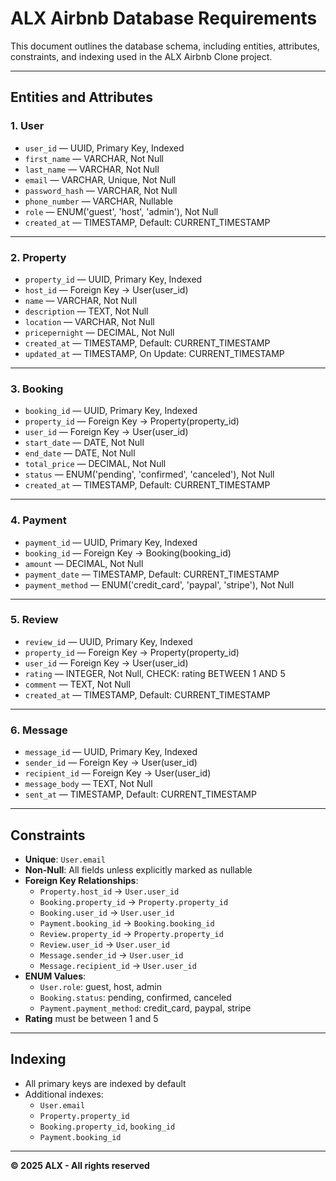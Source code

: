 
# ALX Airbnb Database Requirements

This document outlines the database schema, including entities, attributes, constraints, and indexing used in the ALX Airbnb Clone project.

---

## Entities and Attributes

### 1. User

- `user_id` — UUID, Primary Key, Indexed  
- `first_name` — VARCHAR, Not Null  
- `last_name` — VARCHAR, Not Null  
- `email` — VARCHAR, Unique, Not Null  
- `password_hash` — VARCHAR, Not Null  
- `phone_number` — VARCHAR, Nullable  
- `role` — ENUM('guest', 'host', 'admin'), Not Null  
- `created_at` — TIMESTAMP, Default: CURRENT_TIMESTAMP

---

### 2. Property

- `property_id` — UUID, Primary Key, Indexed  
- `host_id` — Foreign Key → User(user_id)  
- `name` — VARCHAR, Not Null  
- `description` — TEXT, Not Null  
- `location` — VARCHAR, Not Null  
- `pricepernight` — DECIMAL, Not Null  
- `created_at` — TIMESTAMP, Default: CURRENT_TIMESTAMP  
- `updated_at` — TIMESTAMP, On Update: CURRENT_TIMESTAMP

---

### 3. Booking

- `booking_id` — UUID, Primary Key, Indexed  
- `property_id` — Foreign Key → Property(property_id)  
- `user_id` — Foreign Key → User(user_id)  
- `start_date` — DATE, Not Null  
- `end_date` — DATE, Not Null  
- `total_price` — DECIMAL, Not Null  
- `status` — ENUM('pending', 'confirmed', 'canceled'), Not Null  
- `created_at` — TIMESTAMP, Default: CURRENT_TIMESTAMP

---

### 4. Payment

- `payment_id` — UUID, Primary Key, Indexed  
- `booking_id` — Foreign Key → Booking(booking_id)  
- `amount` — DECIMAL, Not Null  
- `payment_date` — TIMESTAMP, Default: CURRENT_TIMESTAMP  
- `payment_method` — ENUM('credit_card', 'paypal', 'stripe'), Not Null

---

### 5. Review

- `review_id` — UUID, Primary Key, Indexed  
- `property_id` — Foreign Key → Property(property_id)  
- `user_id` — Foreign Key → User(user_id)  
- `rating` — INTEGER, Not Null, CHECK: rating BETWEEN 1 AND 5  
- `comment` — TEXT, Not Null  
- `created_at` — TIMESTAMP, Default: CURRENT_TIMESTAMP

---

### 6. Message

- `message_id` — UUID, Primary Key, Indexed  
- `sender_id` — Foreign Key → User(user_id)  
- `recipient_id` — Foreign Key → User(user_id)  
- `message_body` — TEXT, Not Null  
- `sent_at` — TIMESTAMP, Default: CURRENT_TIMESTAMP

---

## Constraints

- **Unique**: `User.email`  
- **Non-Null**: All fields unless explicitly marked as nullable  
- **Foreign Key Relationships**:
  - `Property.host_id` → `User.user_id`
  - `Booking.property_id` → `Property.property_id`
  - `Booking.user_id` → `User.user_id`
  - `Payment.booking_id` → `Booking.booking_id`
  - `Review.property_id` → `Property.property_id`
  - `Review.user_id` → `User.user_id`
  - `Message.sender_id` → `User.user_id`
  - `Message.recipient_id` → `User.user_id`
- **ENUM Values**:
  - `User.role`: guest, host, admin
  - `Booking.status`: pending, confirmed, canceled
  - `Payment.payment_method`: credit_card, paypal, stripe
- **Rating** must be between 1 and 5

---

## Indexing

- All primary keys are indexed by default  
- Additional indexes:
  - `User.email`
  - `Property.property_id`
  - `Booking.property_id`, `booking_id`
  - `Payment.booking_id`

---

**© 2025 ALX - All rights reserved**
